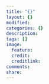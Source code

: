 ```yaml
---
title: "{}"
layout: {}
modified: 
categories: {}
description: 
tags: []
image:
  feature: 
  credit: 
  creditlink: 
comments: 
share: 
---
```


